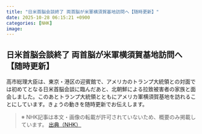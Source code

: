 ```yaml
---
title: "日米首脳会談終了 両首脳が米軍横須賀基地訪問へ【随時更新】"
date: 2025-10-28 06:15:21 +0900
categories: [NHK]
image: 
---
```

## 日米首脳会談終了 両首脳が米軍横須賀基地訪問へ【随時更新】

高市総理大臣は、東京・港区の迎賓館で、アメリカのトランプ大統領との対面では初めてとなる日米首脳会談に臨んだあと、北朝鮮による拉致被害者の家族と面会しました。このあとトランプ大統領とともにアメリカ軍横須賀基地を訪れることにしています。きょうの動きを随時更新でお伝えします。

> ※ NHK記事は本文・画像の転載が許可されていないため、概要のみ掲載しています。
[出典（NHK）](http://www3.nhk.or.jp/news/html/20251028/k10014960641000.html)

